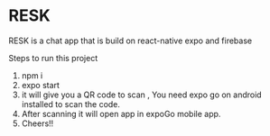 # RESK
RESK is a chat app that is build on react-native  expo and firebase

Steps to run this project

1. npm i
2. expo start
3. it will give you a QR code to scan , You need expo go on android installed to scan the code.
4. After scanning it will open app in expoGo mobile app.
5. Cheers!!
